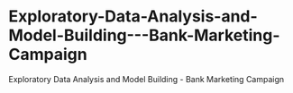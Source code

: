 # Exploratory-Data-Analysis-and-Model-Building---Bank-Marketing-Campaign
Exploratory Data Analysis and Model Building - Bank Marketing Campaign
